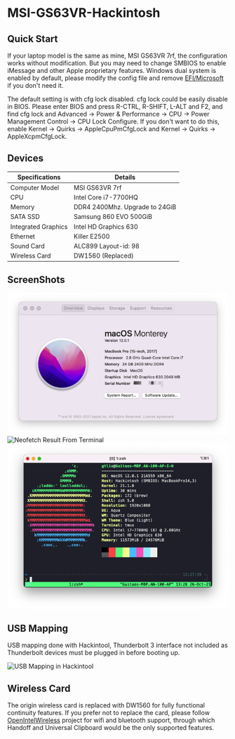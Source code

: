 # MSI-GS63VR-Hackintosh

## Quick Start

If your laptop model is the same as mine, MSI GS63VR 7rf, the configuration works without modification. But you may need to change SMBIOS to enable iMessage and other Apple proprietary features. Windows dual system is enabled by default, please modify the config file and remove [EFI/Microsoft](EFI/Microsoft) if you don't need it.

The default setting is with cfg lock disabled. cfg lock could be easily disable in BIOS. Please enter BIOS and press R-CTRL, R-SHIFT, L-ALT and F2, and find cfg lock and Advanced -> Power & Performance -> CPU -> Power Management Control -> CPU Lock Configure. If you don't want to do this, enable Kernel -> Quirks -> AppleCpuPmCfgLock and Kernel -> Quirks -> AppleXcpmCfgLock.

## Devices

| Specifications      | Details                        |
| ------------------- | ------------------------------ |
| Computer Model      | MSI GS63VR 7rf                 |
| CPU                 | Intel Core i7-7700HQ           |
| Memory              | DDR4 2400Mhz. Upgrade to 24GiB |
| SATA SSD            | Samsung 860 EVO 500GiB         |
| Integrated Graphics | Intel HD Graphics 630          |
| Ethernet            | Killer E2500                   |
| Sound Card          | ALC899 Layout-id: 98           |
| Wireless Card       | DW1560 (Replaced)              |

## ScreenShots

![System Information](./img/system-information.png)
![Neofetch Result From Terminal](./img/neofetch.png)
![AirDrop](./img/airdrop.png)

## USB Mapping

USB mapping done with Hackintool, Thunderbolt 3 interface not included as Thunderbolt devices must be plugged in before booting up.

![USB Mapping in Hackintool](https://i.loli.net/2020/10/21/ePVj9tz8FSIkgyB.png)

## Wireless Card

The origin wireless card is replaced with DW1560 for fully functional continuity features. If you prefer not to replace the card, please follow [OpenIntelWireless](https://github.com/OpenIntelWireless) project for wifi and bluetooth support, through which Handoff and Universal Clipboard would be the only supported features. 
